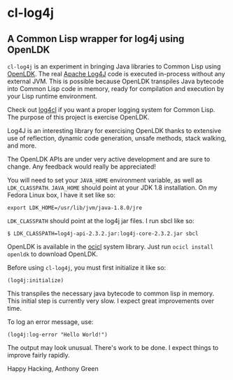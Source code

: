 # cl-log4j
## A Common Lisp wrapper for log4j using OpenLDK

`cl-log4j` is an experiment in bringing Java libraries to Common Lisp
using [OpenLDK](https://github.com/atgreen/openldk).  The real [Apache
Log4J](https://logging.apache.org/log4j/2.x/index.html) code is
executed in-process without any external JVM.  This is possible
because OpenLDK transpiles Java bytecode into Common Lisp code in
memory, ready for compilation and execution by your Lisp runtime
environment.

Check out [log4cl](https://github.com/sharplispers/log4cl) if you want
a proper logging system for Common Lisp.  The purpose of this project
is exercise OpenLDK.

Log4J is an interesting library for exercising OpenLDK thanks to
extensive use of reflection, dynamic code generation, unsafe methods,
stack walking, and more.

The OpenLDK APIs are under very active development and are sure to
change.  Any feedback would really be appreciated!

You will need to set your `JAVA_HOME` environment variable, as well as
`LDK_CLASSPATH`.  `JAVA_HOME` should point at your JDK 1.8
installation.  On my Fedora Linux box, I have it set like so:

```
export LDK_HOME=/usr/lib/jvm/java-1.8.0/jre
```

`LDK_CLASSPATH` should point at the log4j jar files. I run sbcl like so:

```
$ LDK_CLASSPATH=log4j-api-2.3.2.jar:log4j-core-2.3.2.jar sbcl
```

OpenLDK is available in the [ocicl](https://github.com/ocicl/ocicl)
system library.  Just run `ocicl install openldk` to download OpenLDK.

Before using `cl-log4j`, you must first initialize it like so:
```
(log4j:initialize)
```

This transpiles the necessary java bytecode to common lisp in memory.
This initial step is currently very slow.  I expect great improvements
over time.

To log an error message, use:
```
(log4j:log-error "Hello World!")
```

The output may look unusual.  There's work to be done. I expect things
to improve fairly rapidly.

Happy Hacking,
Anthony Green
